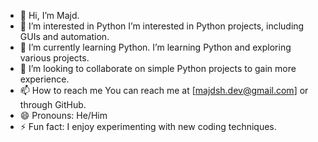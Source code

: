 - 👋 Hi, I’m Majd.
- 👀 I’m interested in Python I’m interested in Python projects, including GUIs and automation.
- 🌱 I’m currently learning Python. I’m learning Python and exploring various projects.
- 💞️ I’m looking to collaborate on simple Python projects to gain more experience.
- 📫 How to reach me You can reach me at [majdsh.dev@gmail.com] or through GitHub.
- 😄 Pronouns: He/Him
- ⚡ Fun fact: I enjoy experimenting with new coding techniques.
